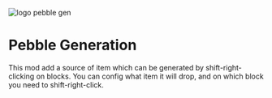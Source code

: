 ![logo pebble gen](https://user-images.githubusercontent.com/58399906/171342078-6ef93caf-25fd-4456-9bba-a91913d06d93.png)
# Pebble Generation
 This mod add a source of item which can be generated by shift-right-clicking on blocks.
 You can config what item it will drop, and on which block you need to shift-right-click.
